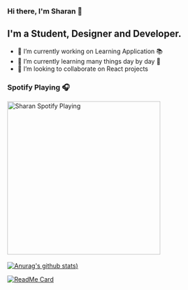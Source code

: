 ### Hi there, I'm Sharan 👋

## I'm a Student, Designer and Developer.

- 🔭 I’m currently working on Learning Application 📚
- 🌱 I’m currently learning many things day by day 📖
- 👯 I’m looking to collaborate on React projects



### Spotify Playing 🎧

[<img src="https://now-playing-codestackr.vercel.app/api/spotify-playing" alt="Sharan Spotify Playing" width="350" />](https://open.spotify.com/user/2nkzole4gi7dywaqgjhko10qf)
<br/>
<br/>
[![Anurag's github stats](https://github-readme-stats.vercel.app/api?username=sharankarthikyan&count_private=true&show_icons=true&theme=flag-india))](https://github.com/anuraghazra/github-readme-stats)

[![ReadMe Card](https://github-readme-stats.vercel.app/api/pin/?username=sharankarthikyan&repo=notes-taking-app-using-reactJS)](https://github.com/sharankarthikyan/notes-taking-app-using-reactJS)

<!--
### Connect with me:

[<img align="left" alt="sharankarthikeyan.ml" width="22px" src="" />][website]
[<img align="left" alt="codeSTACKr | LinkedIn" width="22px" src="https://cdn.jsdelivr.net/npm/simple-icons@v3/icons/linkedin.svg" />][linkedin]
[<img align="left" alt="codeSTACKr | Instagram" width="22px" src="https://cdn.jsdelivr.net/npm/simple-icons@v3/icons/instagram.svg" />][instagram]
-->

<!--
**sharankarthikyan/sharankarthikyan** is a ✨ _special_ ✨ repository because its `README.md` (this file) appears on your GitHub profile.

Here are some ideas to get you started:

- 🔭 I’m currently working on 
- 🌱 I’m currently learning ...
- 👯 I’m looking to collaborate on ...
- 🤔 I’m looking for help with ...
- 💬 Ask me about ...
- 📫 How to reach me: ...
- 😄 Pronouns: ...
- ⚡ Fun fact: ...
-->
